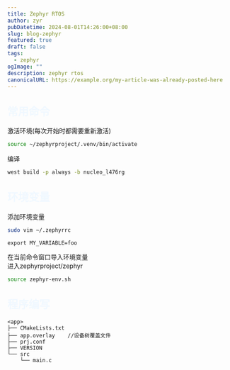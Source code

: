```yaml
---
title: Zephyr RTOS
author: zyr
pubDatetime: 2024-08-01T14:26:00+08:00
slug: blog-zephyr
featured: true
draft: false
tags:
  - zephyr
ogImage: ""
description: zephyr rtos
canonicalURL: https://example.org/my-article-was-already-posted-here
---
```

## <font face='微软雅黑' color=#F0F8FF size=5>常用命令</font>
激活环境(每次开始时都需要重新激活)
```bash
source ~/zephyrproject/.venv/bin/activate
```
<font face='微软雅黑'>编译</font>
```bash
west build -p always -b nucleo_l476rg
```

## <font face='微软雅黑' color=#F0F8FF size=5>环境变量</font>
添加环境变量  
```bash
sudo vim ~/.zephyrrc
```
```
export MY_VARIABLE=foo
```
在当前命令窗口导入环境变量  
进入zephyrproject/zephyr
```bash
source zephyr-env.sh
```

## <font face='微软雅黑' color=#F0F8FF size=5>程序编写</font>
```
<app>
├── CMakeLists.txt
├── app.overlay    //设备树覆盖文件
├── prj.conf
├── VERSION
└── src
    └── main.c
```